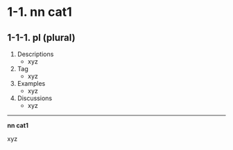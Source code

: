 # 1-1\. nn cat1

## 1-1-1\. pl (plural)

1. Descriptions
    - xyz
2. Tag
    - xyz
3. Examples
    - xyz
4. Discussions
    - xyz

---

**nn cat1**

xyz
